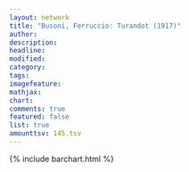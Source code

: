 ```yaml
---
layout: network
title: "Busoni, Ferruccio: Turandot (1917)"
author:
description:
headline:
modified:
category:
tags:
imagefeature: 
mathjax: 
chart: 
comments: true
featured: false
list: true
amounttsv: 145.tsv
---
```

{% include barchart.html %}
